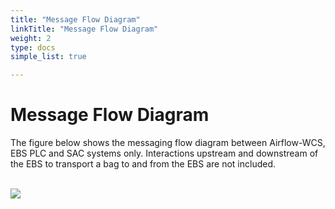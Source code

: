 ```yaml
---
title: "Message Flow Diagram"
linkTitle: "Message Flow Diagram"
weight: 2
type: docs
simple_list: true

---
```


# Message Flow Diagram

The figure below shows the messaging flow diagram between Airflow-WCS, EBS PLC and SAC systems only. 
Interactions upstream and downstream of the EBS to transport a bag to and from the EBS are not included.
<br/><br/>

![](/images/TechnicalGuides/MFD1.png)



